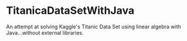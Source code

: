 # TitanicaDataSetWithJava
An attempt at solving Kaggle's Titanic Data Set using linear algebra with Java...without external libraries.
